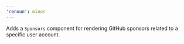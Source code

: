 ```yaml
---
'renoun': minor
---
```


Adds a `Sponsors` component for rendering GitHub sponsors related to a specific user account.
